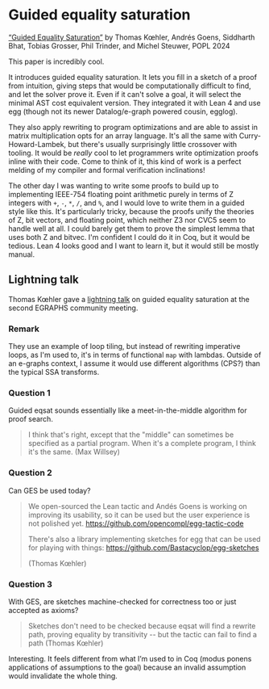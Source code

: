 # Guided equality saturation

[“Guided Equality Saturation”](https://thok.eu/publications/2024/popl.pdf)
by Thomas Kœhler, Andrés Goens, Siddharth Bhat, Tobias Grosser, Phil Trinder,
and Michel Steuwer, POPL 2024

This paper is incredibly cool.

It introduces guided equality saturation. It lets you fill in a sketch of a
proof from intuition, giving steps that would be computationally difficult to
find, and let the solver prove it. Even if it can't solve a goal, it will select
the minimal AST cost equivalent version. They integrated it with Lean 4 and use
egg (though not its newer Datalog/e-graph powered cousin, egglog).

They also apply rewriting to program optimizations and are able to assist in
matrix multiplication opts for an array language. It's all the same with
Curry-Howard-Lambek, but there's usually surprisingly little crossover with
tooling. It would be *really* cool to let programmers write optimization proofs
inline with their code. Come to think of it, this kind of work is a perfect
melding of my compiler and formal verification inclinations!

The other day I was wanting to write some proofs to build up to implementing
IEEE-754 floating point arithmetic purely in terms of Z integers with `+`, `-`,
`*`, `/`, and `%`, and I would love to write them in a guided style like this.
It's particularly tricky, because the proofs unify the theories of Z, bit
vectors, and floating point, which neither Z3 nor CVC5 seem to handle well at
all. I could barely get them to prove the simplest lemma that uses both Z and
bitvec. I'm confident I could do it in Coq, but it would be tedious. Lean 4
looks good and I want to learn it, but it would still be mostly manual.

## Lightning talk

Thomas Kœhler gave a [lightning talk](https://egraphs.org/meeting/2024-03-21-lightning-talks)
on guided equality saturation at the second EGRAPHS community meeting.

### Remark

They use an example of loop tiling, but instead of rewriting imperative loops,
as I'm used to, it's in terms of functional `map` with lambdas. Outside of an
e-graphs context, I assume it would use different algorithms (CPS?) than the
typical SSA transforms.

### Question 1

Guided eqsat sounds essentially like a meet-in-the-middle algorithm for proof
search.

> I think that's right, except that the "middle" can sometimes be specified as a
> partial program. When it's a complete program, I think it's the same. (Max
> Willsey)

### Question 2

Can GES be used today?

> We open-sourced the Lean tactic and Andés Goens is working on improving its
> usability, so it can be used but the user experience is not polished yet.
> https://github.com/opencompl/egg-tactic-code
>
> There's also a library implementing sketches for egg that can be used for
> playing with things: https://github.com/Bastacyclop/egg-sketches
>
> (Thomas Kœhler)

### Question 3

With GES, are sketches machine-checked for correctness too or just accepted as
axioms?

> Sketches don't need to be checked because eqsat will find a rewrite path,
> proving equality by transitivity -- but the tactic can fail to find a path
> (Thomas Kœhler)

Interesting. It feels different from what I’m used to in Coq (modus ponens
applications of assumptions to the goal) because an invalid assumption would
invalidate the whole thing.
